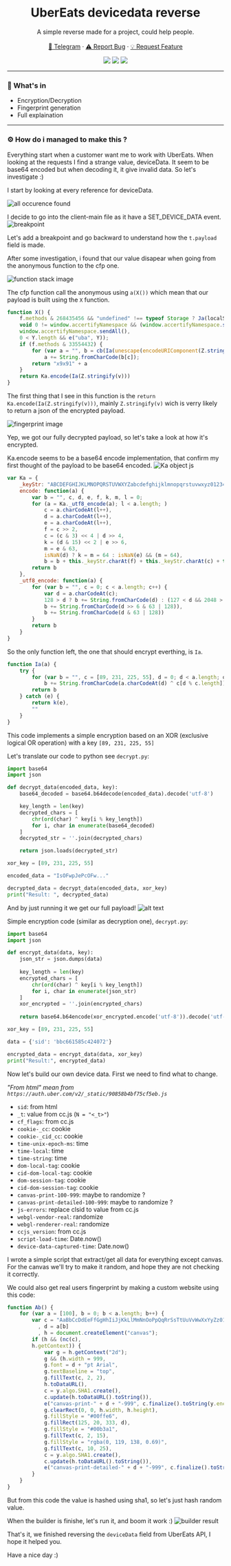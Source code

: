 <div align="center">
  <h1 align="center">UberEats devicedata reverse</h1>
  <p align="center">
    A simple reverse made for a project, could help people.
    <br />
    <br />
    <a href="https://t.me/askineiko">💬 Telegram</a>
    ·
    <a href="https://github.com/Askin242/ubereats-device-data/issues/new">⚠️ Report Bug</a>
    ·
    <a href="https://github.com/Askin242/ubereats-device-data/issues/new">💡 Request Feature</a>
  </p>
</div>
<p align="center">
  <img src="https://img.shields.io/github/license/Askin242/ubereats-device-data.svg?style=for-the-badge&labelColor=black&color=f429ff&logo=IOTA"/>
  <img src="https://img.shields.io/github/stars/Askin242/ubereats-device-data.svg?style=for-the-badge&labelColor=black&color=f429ff&logo=IOTA"/>
  <img src="https://img.shields.io/github/languages/top/Askin242/ubereats-device-data.svg?style=for-the-badge&labelColor=black&color=f429ff&logo=python"/>
</p>

---

### 🎁 What's in

- Encryption/Decryption
- Fingerprint generation
- Full explaination


---

### ⚙️ How do i managed to make this ?

Everything start when a customer want me to work with UberEats. When looking at the requests I find a strange value, deviceData. It seem to be base64 encoded but when decoding it, it give invalid data. So let's investigate :)

I start by looking at every reference for deviceData.

![all occurence found](images/brave_z7Zmo8i5MM.png)

I decide to go into the client-main file as it have a SET_DEVICE_DATA event.
![breakpoint](images/{40A6BB30-A98E-40AE-B7FC-BDEC8B5992DA}.png)

Let's add a breakpoint and go backward to understand how the `t.payload` field is made.

After some investigation, i found that our value disapear when going from the anonymous function to the cfp one.

![function stack image](images/brave_OXtvMogNWm.png)

The cfp function call the anonymous using `a(X())` which mean that our payload is built using the `X` function.

```javascript
function X() {
    f.methods & 268435456 && "undefined" !== typeof Storage ? Ja(localStorage) : f.methods & 536870912 && "undefined" !== typeof Storage ? Ja(sessionStorage) : 0 < Object.keys(r.bfd).length && e("bfd", r.bfd);
    void 0 != window.accertifyNamespace && (window.accertifyNamespace.sendPtno(),
    window.accertifyNamespace.sendAll(),
    0 < Y.length && e("uba", Y));
    if (f.methods & 33554432) {
        for (var a = "", b = cb(Ia(unescape(encodeURIComponent(Z.stringify(v))))), c = 0; c < b.length; c++)
            a += String.fromCharCode(b[c]);
        return "x9x91" + a
    }
    return Ka.encode(Ia(Z.stringify(v)))
}
```

The first thing that I see in this function is the `return Ka.encode(Ia(Z.stringify(v)))`, mainly `Z.stringify(v)` wich is verry likely to return a json of the encrypted payload.

![fingerprint image](images/brave_xd1dCP88yz.png)

Yep, we got our fully decrypted payload, so let's take a look at how it's encrypted.

Ka.encode seems to be a base64 encode implementation, that confirm my first thought of the payload to be base64 encoded.
![Ka object js](images/brave_KfZzqAOjwL.png)
```javascript
var Ka = {
    _keyStr: "ABCDEFGHIJKLMNOPQRSTUVWXYZabcdefghijklmnopqrstuvwxyz0123456789+/\x3d",
    encode: function(a) {
        var b = "", c, d, e, f, k, m, l = 0;
        for (a = Ka._utf8_encode(a); l < a.length; )
            c = a.charCodeAt(l++),
            d = a.charCodeAt(l++),
            e = a.charCodeAt(l++),
            f = c >> 2,
            c = (c & 3) << 4 | d >> 4,
            k = (d & 15) << 2 | e >> 6,
            m = e & 63,
            isNaN(d) ? k = m = 64 : isNaN(e) && (m = 64),
            b = b + this._keyStr.charAt(f) + this._keyStr.charAt(c) + this._keyStr.charAt(k) + this._keyStr.charAt(m);
        return b
    },
    _utf8_encode: function(a) {
        for (var b = "", c = 0; c < a.length; c++) {
            var d = a.charCodeAt(c);
            128 > d ? b += String.fromCharCode(d) : (127 < d && 2048 > d ? b += String.fromCharCode(d >> 6 | 192) : (b += String.fromCharCode(d >> 12 | 224),
            b += String.fromCharCode(d >> 6 & 63 | 128)),
            b += String.fromCharCode(d & 63 | 128))
        }
        return b
    }
}
```

So the only function left, the one that should encrypt everthing, is `Ia`. 
```javascript
function Ia(a) {
    try {
        for (var b = "", c = [89, 231, 225, 55], d = 0; d < a.length; d++)
            b += String.fromCharCode(a.charCodeAt(d) ^ c[d % c.length]);
        return b
    } catch (e) {
        return k(e),
        ""
    }
}
```
This code implements a simple encryption based on an XOR (exclusive logical OR operation) with a key `[89, 231, 225, 55]`

Let's translate our code to python see `decrypt.py`:
```python
import base64
import json

def decrypt_data(encoded_data, key):
    base64_decoded = base64.b64decode(encoded_data).decode('utf-8')

    key_length = len(key)
    decrypted_chars = [
        chr(ord(char) ^ key[i % key_length]) 
        for i, char in enumerate(base64_decoded)
    ]
    decrypted_str = ''.join(decrypted_chars)

    return json.loads(decrypted_str)

xor_key = [89, 231, 225, 55]

encoded_data = "IsOFwpJePcOFw..."

decrypted_data = decrypt_data(encoded_data, xor_key)
print("Result: ", decrypted_data)
```

And by just running it we get our full payload!
![alt text](images/Code_95xhk5SC1k.png)

Simple encryption code (similar as decryption one), `decrypt.py`:
```python
import base64
import json

def encrypt_data(data, key):
    json_str = json.dumps(data)
    
    key_length = len(key)
    encrypted_chars = [
        chr(ord(char) ^ key[i % key_length]) 
        for i, char in enumerate(json_str)
    ]
    xor_encrypted = ''.join(encrypted_chars)
    
    return base64.b64encode(xor_encrypted.encode('utf-8')).decode('utf-8')

xor_key = [89, 231, 225, 55]

data = {'sid': 'bbc661585c424072'}

encrypted_data = encrypt_data(data, xor_key)
print("Result:", encrypted_data)
```

Now let's build our own device data. First we need to find what to change.

_"From html" mean from `https://auth.uber.com/v2/_static/90858b4bf75cf5eb.js`_

- `sid`: from html
- `_t`:  value from cc.js (`N = "<_t>"`)
- `cf_flags`: from cc.js 
- `cookie-_cc`: cookie
- `cookie-_cid_cc`: cookie
- `time-unix-epoch-ms`: time
- `time-local`: time
- `time-string`: time
- `dom-local-tag`: cookie
- `cid-dom-local-tag`: cookie
- `dom-session-tag`: cookie
- `cid-dom-session-tag`: cookie
- `canvas-print-100-999`: maybe to randomize ?
- `canvas-print-detailed-100-999`: maybe to randomize ?
- `js-errors`: replace clsid to value from cc.js
- `webgl-vendor-real`: randomize
- `webgl-renderer-real`: randomize
- `ccjs_version`: from cc.js 
- `script-load-time`: Date.now()
- `device-data-captured-time`: Date.now()

I wrote a simple script that extract/get all data for everything except canvas. For the canvas we'll try to make it random, and hope they are not checking it correctly.

We could also get real users fingerprint by making a custom website using this code:
```javascript
function Ab() {
    for (var a = [100], b = 0; b < a.length; b++) {
        var c = "AaBbCcDdEeFfGgHhIiJjKkLlMmNnOoPpQqRrSsTtUuVvWwXxYyZz0123456789"
          , d = a[b]
          , h = document.createElement("canvas");
        if (h && (nc(c),
        h.getContext)) {
            var g = h.getContext("2d");
            g && (h.width = 999,
            g.font = d + "pt Arial",
            g.textBaseline = "top",
            g.fillText(c, 2, 2),
            h.toDataURL(),
            c = y.algo.SHA1.create(),
            c.update(h.toDataURL().toString()),
            e("canvas-print-" + d + "-999", c.finalize().toString(y.enc.Hex)),
            g.clearRect(0, 0, h.width, h.height),
            g.fillStyle = "#00ffe6",
            g.fillRect(125, 20, 333, d),
            g.fillStyle = "#00b3a1",
            g.fillText(c, 2, 15),
            g.fillStyle = "rgba(0, 119, 138, 0.69)",
            g.fillText(c, 10, 25),
            c = y.algo.SHA1.create(),
            c.update(h.toDataURL().toString()),
            e("canvas-print-detailed-" + d + "-999", c.finalize().toString(y.enc.Hex)))
        }
    }
}
```

But from this code the value is hashed using sha1, so let's just hash random value.

When the builder is finishe, let's run it, and boom it work :)
![builder result](images/Code_qSVCSELlEC.png)

That's it, we finished reversing the `deviceData` field from UberEats API, I hope it helped you.

Have a nice day :)
